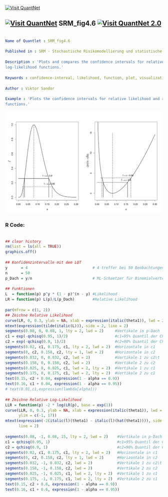 
[<img src="https://github.com/QuantLet/Styleguide-and-FAQ/blob/master/pictures/banner.png" width="888" alt="Visit QuantNet">](http://quantlet.de/)

## [<img src="https://github.com/QuantLet/Styleguide-and-FAQ/blob/master/pictures/qloqo.png" alt="Visit QuantNet">](http://quantlet.de/) **SRM_fig4.6** [<img src="https://github.com/QuantLet/Styleguide-and-FAQ/blob/master/pictures/QN2.png" width="60" alt="Visit QuantNet 2.0">](http://quantlet.de/)

```yaml

Name of Quantlet : SRM_fig4.6

Published in : SRM - Stochastische Risikomodellierung und statistische Methoden

Description : 'Plots and compares the confidence intervals for relative likelihood and relative
log-likelihood functions.'

Keywords : confidence-interval, likelihood, function, plot, visualization, graphical representation

Author : Viktor Sandor

Example : 'Plots the confidence intervals for relative likelihood and relative log-likelihood
functions.'

```

![Picture1](SRM_fig4.6.png)


### R Code:
```r

## clear history
rm(list = ls(all = TRUE))
graphics.off()

## Konfidenzintervalle mit dem LQT
y      = 4                             # 4 treffer bei 50 Beobachtungen
n      = 50
p_Dach = y/n                           # ML-Schaetzer fur Binomialverteilung

## Funktionen
L  = function(p) p^y * (1 - p)^(n - y) #Likelihood
LR = function(p) L(p)/L(p_Dach)        #Relative Likelihood

par(mfrow = c(1, 2))
## Zeichne Relative Likelihood
curve(LR, 0, 0.3, ylab = NA, xlab = expression(italic(theta1)), lwd = 2)
mtext(expression(tilde(italic(L))), side = 2, line = 2)
segments(0.08, 0, 0.08, 1, lty = 2, lwd = 2)     #Vertikale in p-Dach
c1 = exp(-qchisq(0.95, 1)/2)                     #c1=95% Quantil der Chi^2_1
c2 = exp(-qchisq(0.9, 1)/2)                      #c2=90% Quantil der Chi^2_1
segments(0.02, c1, 0.175, c1, lty = 2, lwd = 2)  #Horizontale in c1
segments(0, c2, 0.158, c2, lty = 1, lwd = 2)     #Horizontale in c2
segments(0.032, 0, 0.032, c2, lwd = 2)           #Vertikale 1 zu c2\t
segments(0.158, 0, 0.158, c2, lwd = 2)           #Vertikale 2 zu c2
segments(0.025, 0, 0.025, c1, lwd = 2, lty = 2)  #Vertikale 1 zu c1
segments(0.175, 0, 0.175, c1, lwd = 2, lty = 2)  #Vertikale 2 zu c1
text(0.15, c2 + 0.04, expression(1 - alpha == 0.9))
text(0.16, c1 + 0.04, expression(1 - alpha == 0.95))
# text(0.01,c1,expression(lambda[alpha]))

## Zeichne Relative Log-Likelihood
LLR = function(p) -2 * log(LR(p), base = exp(1))
curve(LLR, 0, 0.3, ylab = NA, xlab = expression(italic(theta1)), lwd = 2, 
      ylim = c(-1, 17))
mtext(expression(-2(italic(l)(theta1) - italic(l)(hat(theta1)))), side = 2, 
      line = 2)

segments(0.08, -1, 0.08, 15, lty = 2, lwd = 2)    #Vertikale in p-Dach
c1 = qchisq(0.95, 1)                              #c1=95% Quantil der Chi^2_1
c2 = qchisq(0.9, 1)                               #c2=90% Quantil der Chi^2_1
segments(0.02, c1, 0.175, c1, lty = 2, lwd = 2)   #Horizontale in c1
segments(0, c2, 0.158, c2, lty = 1, lwd = 2)      #Horizontale in c2
segments(0.032, -1, 0.032, c2, lwd = 2)           #Vertikale 1 zu c2\t
segments(0.158, -1, 0.158, c2, lwd = 2)           #Vertikale 2 zu c2
segments(0.025, -1, 0.025, c1, lwd = 2, lty = 2)  #Vertikale 1 zu c1
segments(0.175, -1, 0.175, c1, lwd = 2, lty = 2)  #Vertikale 2 zu c1
text(0.15, c2 + 0.6, expression(1 - alpha == 0.9))
text(0.16, c1 + 0.6, expression(1 - alpha == 0.95))

```
